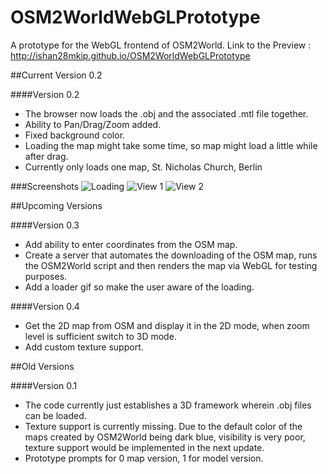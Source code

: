 # OSM2WorldWebGLPrototype 
A prototype for the WebGL frontend of OSM2World.
Link to the Preview : http://ishan28mkip.github.io/OSM2WorldWebGLPrototype

##Current Version 0.2

####Version 0.2

* The browser now loads the .obj and the associated .mtl file together.
* Ability to Pan/Drag/Zoom added.
* Fixed background color.
* Loading the map might take some time, so map might load a little while after drag.
* Currently only loads one map, St. Nicholas Church, Berlin

###Screenshots
![Loading](http://i.imgur.com/lZHmQTQ.png)
![View 1](http://i.imgur.com/PSyewWf.png)
![View 2](http://i.imgur.com/RqQ92qO.png)


##Upcoming Versions

####Version 0.3


* Add ability to enter coordinates from the OSM map.
* Create a server that automates the downloading of the OSM map, runs the OSM2World script and then renders the map via WebGL for testing purposes.
* Add a loader gif so make the user aware of the loading.

####Version 0.4


* Get the 2D map from OSM and display it in the 2D mode, when zoom level is sufficient switch to 3D mode.
* Add custom texture support.



##Old Versions

####Version 0.1 

* The code currently just establishes a 3D framework wherein .obj files can be loaded. 
* Texture support is currently missing. Due to the default color of the maps created by OSM2World being dark blue, visibility is very poor, texture support would be implemented in the next update.
* Prototype prompts for 0 map version, 1 for model version.
